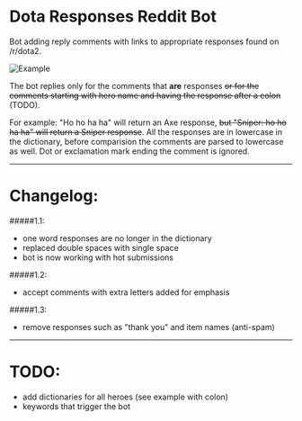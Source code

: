 # Dota Responses Reddit Bot
Bot adding reply comments with links to appropriate responses found on /r/dota2.

![Example](http://i.imgur.com/loqqDXk.png)

The bot replies only for the comments that **are** responses ~~or for the comments starting with hero name and having the response after a colon~~ (TODO). 

For example:
"Ho ho ha ha" will return an Axe response, ~~but "Sniper: ho ho ha ha" will return a Sniper response~~. 
All the responses are in lowercase in the dictionary, before comparision the comments are parsed to lowercase as well. Dot or exclamation mark ending the comment is ignored.

---
# Changelog:
#####1.1:
* one word responses are no longer in the dictionary
* replaced double spaces with single space
* bot is now working with hot submissions

#####1.2:
* accept comments with extra letters added for emphasis

#####1.3:
* remove responses such as "thank you" and item names (anti-spam)

---
# TODO:
* add dictionaries for all heroes (see example with colon)
* keywords that trigger the bot


